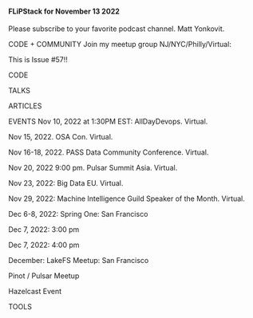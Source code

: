 #### FLiPStack for November 13 2022

Please subscribe to your favorite podcast channel. Matt Yonkovit.

CODE + COMMUNITY
Join my meetup group NJ/NYC/Philly/Virtual:

This is Issue #57!!


CODE

TALKS


ARTICLES

EVENTS
Nov 10, 2022 at 1:30PM EST: AllDayDevops. Virtual.


Nov 15, 2022. OSA Con. Virtual. 


Nov 16-18, 2022. PASS Data Community Conference. Virtual.


Nov 20, 2022 9:00 pm. Pulsar Summit Asia. Virtual.


Nov 23, 2022: Big Data EU. Virtual.


Nov 29, 2022: Machine Intelligence Guild Speaker of the Month. Virtual.

Dec 6-8, 2022: Spring One: San Francisco

Dec 7, 2022: 3:00 pm 


Dec 7, 2022: 4:00 pm


December: LakeFS Meetup: San Francisco


Pinot / Pulsar Meetup

Hazelcast Event



TOOLS

